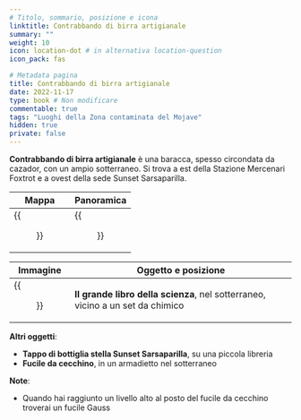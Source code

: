 ```yaml
---
# Titolo, sommario, posizione e icona
linktitle: Contrabbando di birra artigianale
summary: ""
weight: 10
icon: location-dot # in alternativa location-question
icon_pack: fas

# Metadata pagina
title: Contrabbando di birra artigianale
date: 2022-11-17
type: book # Non modificare
commentable: true
tags: "Luoghi della Zona contaminata del Mojave"
hidden: true
private: false
---
```


<div class="fnv">

**Contrabbando di birra artigianale** è una baracca, spesso circondata da cazador, con un ampio sotterraneo. Si trova a est della Stazione Mercenari Foxtrot e a ovest della sede Sunset Sarsaparilla.

| Mappa | Panoramica |
| ----- | ---------- |
|  {{<figure src="fnv/Brewers_Beer_Bootlegging_loc.webp">}}     |   {{<figure src="fnv/Brewers_Beer_Bootlegging.webp">}}         | 

| Immagine | Oggetto e posizione |
| -------- | ------------------- |
|  {{<figure src="fnv/Brewer's_beer_bootlegging_Big_Book_of_Science.webp">}}        |   **Il grande libro della scienza**, nel sotterraneo, vicino a un set da chimico                  |

**Altri oggetti**:
-  **Tappo di bottiglia stella Sunset Sarsaparilla**, su una piccola libreria
-   **Fucile da cecchino**, in un armadietto nel sotterraneo

**Note**:
- Quando hai raggiunto un livello alto al posto del fucile da cecchino troverai un fucile Gauss

</div>

